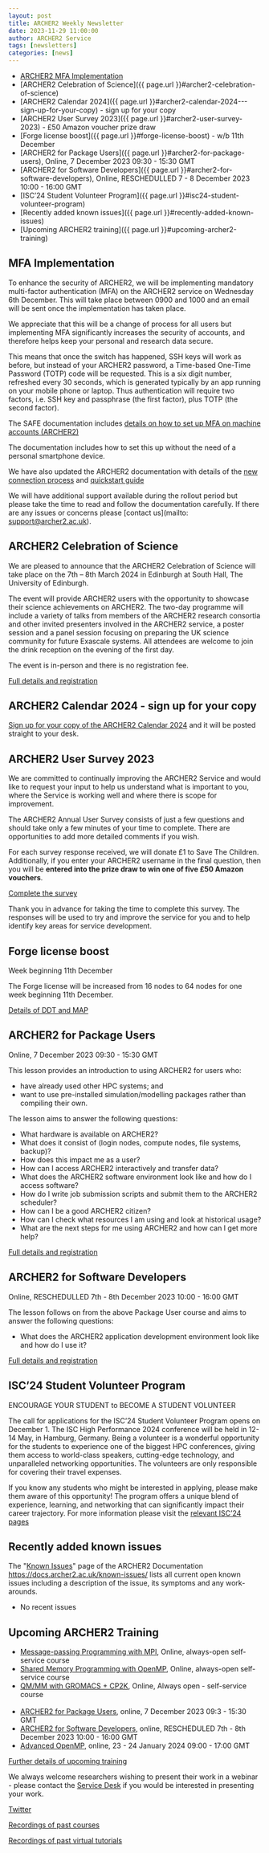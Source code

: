 ```yaml
---
layout: post
title: ARCHER2 Weekly Newsletter
date: 2023-11-29 11:00:00
author: ARCHER2 Service
tags: [newsletters] 
categories: [news]
---
```


- [ARCHER2 MFA Implementation](#mfa-implementation)
- [ARCHER2 Celebration of Science]({{ page.url }}#archer2-celebration-of-science)
- [ARCHER2 Calendar 2024]({{ page.url }}#archer2-calendar-2024---sign-up-for-your-copy) - sign up for your copy
- [ARCHER2 User Survey 2023]({{ page.url }}#archer2-user-survey-2023) - £50 Amazon voucher prize draw
- [Forge license boost]({{ page.url }}#forge-license-boost) - w/b 11th December
- [ARCHER2 for Package Users]({{ page.url }}#archer2-for-package-users), Online, 7 December 2023 09:30 - 15:30 GMT 
- [ARCHER2 for Software Developers]({{ page.url }}#archer2-for-software-developers), Online, RESCHEDULLED 7 - 8 December 2023 10:00 - 16:00 GMT
- [ISC’24 Student Volunteer Program]({{ page.url }}#isc24-student-volunteer-program)
- [Recently added known issues]({{ page.url }}#recently-added-known-issues)
- [Upcoming ARCHER2 training]({{ page.url }}#upcoming-archer2-training)

<!--more-->





## MFA Implementation 

To enhance the security of ARCHER2, we will be implementing mandatory multi-factor authentication (MFA) on the ARCHER2 service on Wednesday 6th December. This will take place between 0900 and 1000 and an email will be sent once the implementation has taken place.

We appreciate that this will be a change of process for all users but implementing MFA significantly increases the security of accounts, and therefore helps keep your personal and research data secure.

This means that once the switch has happened, SSH keys will work as before, but instead of your ARCHER2 password, a Time-based One-Time Password (TOTP) code will be requested. This is a six digit number, refreshed every 30 seconds, which is generated typically by an app running on your mobile phone or laptop. Thus authentication will require two factors, i.e. SSH key and passphrase (the first factor), plus TOTP (the second factor).

The SAFE documentation includes [details on how to set up MFA on machine accounts (ARCHER2)](
https://epcced.github.io/safe-docs/safe-for-users/#how-to-turn-on-mfa-on-your-machine-account)

The documentation includes how to set this up without the need of a personal smartphone device.

We have also updated the ARCHER2 documentation with details of the
 [new connection process](https://docs.archer2.ac.uk/user-guide/connecting-totp/)  and 
[quickstart guide](https://docs.archer2.ac.uk/quick-start/quickstart-users-totp/)

We will have additional support available during the rollout period but please take the time to read and follow the documentation carefully. If there are any issues or concerns please [contact us](mailto: support@archer2.ac.uk).



## ARCHER2 Celebration of Science

We are pleased to announce that the ARCHER2 Celebration of Science will take place on the 7th – 8th March 2024 in Edinburgh at South Hall, The University of Edinburgh.

The event will provide ARCHER2 users with the opportunity to showcase their science achievements on ARCHER2. The two-day programme will include a variety of talks from members of the ARCHER2 research consortia and other invited presenters involved in the ARCHER2 service, a poster session and a panel session focusing on preparing the UK science community for future Exascale systems. All attendees are welcome to join the drink reception on the evening of the first day.

The event is in-person and there is no registration fee.

[Full details and registration]( https://www.archer2.ac.uk/community/events/celebration-of-science-2024)



## ARCHER2 Calendar 2024 - sign up for your copy


[Sign up for your copy of the ARCHER2 Calendar 2024](https://bit.ly/ARCHER2-Calendar-2024) and it will be posted straight to your desk.



## ARCHER2 User Survey 2023

We are committed to continually improving the ARCHER2 Service and would like to request your input to help us understand what is important to you, where the Service is working well and where there is scope for improvement.

The ARCHER2 Annual User Survey consists of just a few questions and should take only a few minutes of your time to complete. There are opportunities to add more detailed comments if you wish.

For each survey response received, we will donate £1 to Save The Children.<br/>
Additionally, if you enter your ARCHER2 username in the final question, then you will be **entered into the prize draw to win one of five £50 Amazon vouchers**.

[Complete the survey](https://bit.ly/ARCHER2-User-Survey-2023)

Thank you in advance for taking the time to complete this survey. The responses will be used to try and improve the service for you and to help identify key areas for service development.


## Forge license boost

Week beginning 11th December

The Forge license will be increased from 16 nodes to 64 nodes for one week beginning 11th December. 

[Details of DDT and MAP]( https://docs.archer2.ac.uk/data-tools/arm-forge/)





## ARCHER2 for Package Users

Online, 7 December 2023 09:30 - 15:30 GMT 

This lesson provides an introduction to using ARCHER2 for users who:

- have already used other HPC systems; and
- want to use pre-installed simulation/modelling packages rather than compiling their own.

The lesson aims to answer the following questions:

- What hardware is available on ARCHER2?
- What does it consist of (login nodes, compute nodes, file systems, backup)?
- How does this impact me as a user?
- How can I access ARCHER2 interactively and transfer data?
- What does the ARCHER2 software environment look like and how do I access software?
- How do I write job submission scripts and submit them to the ARCHER2 scheduler?
- How can I be a good ARCHER2 citizen?
- How can I check what resources I am using and look at historical usage?
- What are the next steps for me using ARCHER2 and how can I get more help?

[Full details and registration](https://www.archer2.ac.uk/training/courses/231207-package-users/)


## ARCHER2 for Software Developers

Online, RESCHEDULLED 7th - 8th December 2023 10:00 - 16:00 GMT

The lesson follows on from the above Package User course and aims to answer the following questions:

-  What does the ARCHER2 application development environment look like and how do I use it?

[Full details and registration]( https://www.archer2.ac.uk/training/courses/231211-software-developers/)



## ISC’24 Student Volunteer Program


ENCOURAGE YOUR STUDENT to BECOME A STUDENT VOLUNTEER

The call for applications for the ISC’24 Student Volunteer Program opens on December 1. The ISC High Performance 2024 conference will be held in 12-14 May, in Hamburg, Germany. Being a volunteer is a wonderful opportunity for the students to experience one of the biggest HPC conferences, giving them access to world-class speakers, cutting-edge technology, and unparalleled networking opportunities. The volunteers are only responsible for covering their travel expenses. 

If you know any students who might be interested in applying, please make them aware of this opportunity! The program offers a unique blend of experience, learning, and networking that can significantly impact their career trajectory. For more information please visit the [relevant ISC’24 pages]( https://www.isc-hpc.com/student-volunteer-program-2024.html)




## Recently added known issues
 
The "[Known Issues](https://docs.archer2.ac.uk/known-issues/)" page of the ARCHER2 Documentation
<https://docs.archer2.ac.uk/known-issues/>
lists all current open known issues including a description of the issue, its symptoms and any work-arounds.

- No recent issues


## Upcoming ARCHER2 Training

- [Message-passing Programming with MPI](https://www.archer2.ac.uk/training/courses/210000-mpi-self-service/), Online, always-open self-service course
- [Shared Memory Programming with OpenMP](https://www.archer2.ac.uk/training/courses/210000-openmp-self-service/), Online, always-open self-service course
- [QM/MM with GROMACS + CP2K](https://www.archer2.ac.uk/training/courses/220000-gromacs-self-service/), Online, Always open - self-service course <br><br>
- [ARCHER2 for Package Users](https://www.archer2.ac.uk/training/courses/231207-package-users/), online, 7 December 2023 09:3 - 15:30 GMT
- [ARCHER2 for Software Developers](https://www.archer2.ac.uk/training/courses/231211-software-developers/), online, RESCHEDULED 7th - 8th December 2023 10:00 - 16:00 GMT
- [Advanced OpenMP](https://www.archer2.ac.uk/training/courses/240123-advanced-openmp/), online, 23 - 24 January 2024 09:00 - 17:00 GMT

[Further details of upcoming training](https://www.archer2.ac.uk/training/#upcoming-training)

We always welcome researchers wishing to present their work in a webinar - please contact the [Service Desk](https://www.archer2.ac.uk/support-access/servicedesk.html) if you would be interested in presenting your work.

[Twitter](https://twitter.com/ARCHER2_HPC)

[Recordings of past courses](https://www.archer2.ac.uk/training/materials/)

[Recordings of past virtual tutorials](https://www.archer2.ac.uk/training/materials/webinars)
